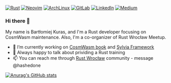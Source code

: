 [![Rust](https://img.shields.io/badge/Rust-black?style=for-the-badge&logo=rust&logoColor=#E57324)](https://www.rust-lang.org/)
[![Neovim](https://img.shields.io/badge/NeoVim-%2357A143.svg?&style=for-the-badge&logo=neovim&logoColor=white)](https://neovim.io/)
[![ArchLinux](https://img.shields.io/badge/Arch_Linux-1793D1?style=for-the-badge&logo=arch-linux&logoColor=white)](https://archlinux.org/)
[![GitLab](https://img.shields.io/badge/GitLab-330F63?style=for-the-badge&logo=gitlab&logoColor=white)](https://gitlab.com/hashedone)
[![LinkedIn](https://img.shields.io/badge/LinkedIn-0077B5?style=for-the-badge&logo=linkedin&logoColor=white)](https://www.linkedin.com/in/bart%C5%82omiej-kuras-94322ab0/)
[![Medium](https://img.shields.io/badge/Medium-12100E?style=for-the-badge&logo=medium&logoColor=white)](https://medium.com/@bart.k)

### Hi there 👋

My name is Bartłomiej Kuras, and I'm a Rust developer focusing on CosmWasm maintenance.
Also, I'm a co-organizer of Rust Wrocław Meetup.

- 🔭 I’m currently working on [CosmWasm book](https://cosmwasm.github.io/book/) and [Sylvia Framework](https://github.com/CosmWasm/sylvia)
- 💬 Always happy to talk about prividing a Rust training
- 📫 You can reach me through [Rust Wrocław](https://www.rust-wroclaw.pl/) community - message @hashedone

[![Anurag's GitHub stats](https://github-readme-stats.vercel.app/api?username=hashedone&count_private=true&show_icons=true&theme=darcula)](https://github.com/anuraghazra/github-readme-stats)
